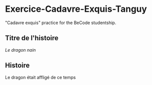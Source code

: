 # Exercice-Cadavre-Exquis-Tanguy
"Cadavre exquis" practice for the BeCode studentship.

## Titre de l'histoire
*Le dragon nain*

## Histoire
Le dragon
était
affligé
de
ce
temps
